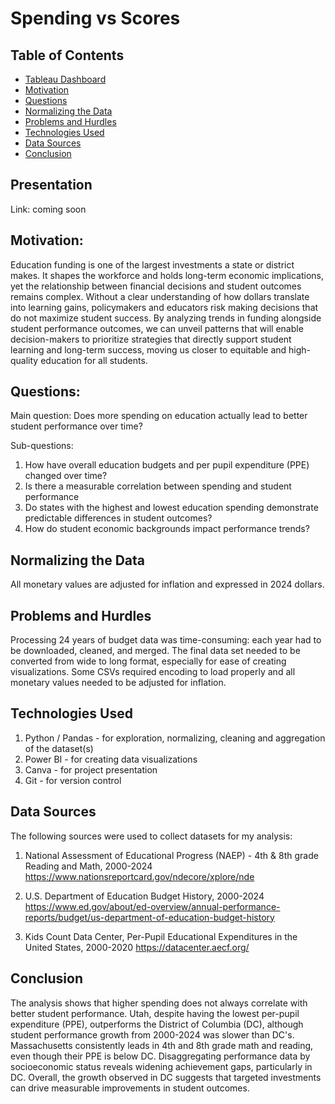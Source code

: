 # Spending vs Scores




## Table of Contents
* [Tableau Dashboard](#Tableau-dashboard)
* [Motivation](#motivation)
* [Questions](#questions)
* [Normalizing the Data](#normalizing-the-data)
* [Problems and Hurdles](#problems-and-hurdles)
* [Technologies Used](#technologies-used)
* [Data Sources](#data-sources)
* [Conclusion](#conclusion)

## Presentation
Link: coming soon

## Motivation:
Education funding is one of the largest investments a state or district makes. It shapes the workforce and holds long-term economic implications, yet the relationship between financial decisions and student outcomes remains complex.  Without a clear understanding of how dollars translate into learning gains, policymakers and educators risk making decisions that do not maximize student success. 
By analyzing trends in funding alongside student performance outcomes, we can unveil patterns that will enable decision-makers to prioritize strategies that directly support student learning and long-term success, moving us closer to equitable and high-quality education for all students.


## Questions:
Main question:
Does more spending on education actually lead to better student performance over time?

Sub-questions:
1) How have overall education budgets and per pupil expenditure (PPE) changed over time?
2) Is there a measurable correlation between spending and student performance
3) Do states with the highest and lowest education spending demonstrate predictable differences in student outcomes?
4) How do student economic backgrounds impact performance trends?

## Normalizing the Data
All monetary values are adjusted for inflation and expressed in 2024 dollars.

## Problems and Hurdles
Processing 24 years of budget data was time-consuming: each year had to be downloaded, cleaned, and merged. The final data set needed to be converted from wide to long format, especially for ease of creating visualizations. Some CSVs required encoding to load properly and all monetary values needed to be adjusted for inflation.

## Technologies Used
1) Python / Pandas - for exploration, normalizing, cleaning and aggregation of the dataset(s)
2) Power BI - for creating data visualizations
3) Canva - for project presentation
4) Git - for version control

## Data Sources
The following sources were used to collect datasets for my analysis:

1) National Assessment of Educational Progress (NAEP) - 4th & 8th grade Reading and Math, 2000-2024
https://www.nationsreportcard.gov/ndecore/xplore/nde

2) U.S. Department of Education Budget History, 2000-2024
https://www.ed.gov/about/ed-overview/annual-performance-reports/budget/us-department-of-education-budget-history

3) Kids Count Data Center, Per-Pupil Educational Expenditures in the United States, 2000-2020 
https://datacenter.aecf.org/

## Conclusion
The analysis shows that higher spending does not always correlate with better student performance. Utah, despite having the lowest per-pupil expenditure (PPE), outperforms the District of Columbia (DC), although student performance growth from 2000-2024 was slower than DC's. Massachusetts consistently leads in 4th and 8th grade math and reading, even though their PPE is below DC. Disaggregating performance data by socioeconomic status reveals widening achievement gaps, particularly in DC. Overall, the growth observed in DC suggests that targeted investments can drive measurable improvements in student outcomes.
